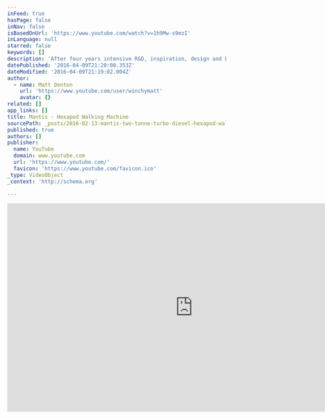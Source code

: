 ```yaml
---
inFeed: true
hasPage: false
inNav: false
isBasedOnUrl: 'https://www.youtube.com/watch?v=1h9Mw-s9mzI'
inLanguage: null
starred: false
keywords: []
description: 'After four years intensive R&D, inspiration, design and build, Micromagic Systems is proud to unveil Mantis -- the biggest, all-terrain operational hexapod robot in the world. This 2.2-litre Turbo Diesel-powered, British-designed and -built walking machine can be piloted or remote WiFi-controlled, stands 2.8 metres high with a five meter working envelope and weighing in at just under two tonnes.'
datePublished: '2016-04-09T21:20:00.353Z'
dateModified: '2016-04-09T21:19:02.004Z'
author:
  - name: Matt Denton
    url: 'https://www.youtube.com/user/winchymatt'
    avatar: {}
related: []
app_links: []
title: Mantis - Hexapod Walking Machine
sourcePath: _posts/2016-02-13-mantis-two-tonne-turbo-diesel-hexapod-walking-machine.md
published: true
authors: []
publisher:
  name: YouTube
  domain: www.youtube.com
  url: 'https://www.youtube.com/'
  favicon: 'https://www.youtube.com/favicon.ico'
_type: VideoObject
_context: 'http://schema.org'

---
```

<iframe src="https://cdn.embedly.com/widgets/media.html?src=https%3A%2F%2Fwww.youtube.com%2Fembed%2F1h9Mw-s9mzI%3Ffeature%3Doembed&amp;url=https%3A%2F%2Fwww.youtube.com%2Fwatch%3Fv%3D1h9Mw-s9mzI&amp;image=https%3A%2F%2Fi.ytimg.com%2Fvi%2F1h9Mw-s9mzI%2Fhqdefault.jpg&amp;key=b7d04c9b404c499eba89ee7072e1c4f7&amp;type=text%2Fhtml&amp;schema=youtube" width="854" height="480" scrolling="no" frameborder="0" allowfullscreen="allowfullscreen" style=""></iframe>